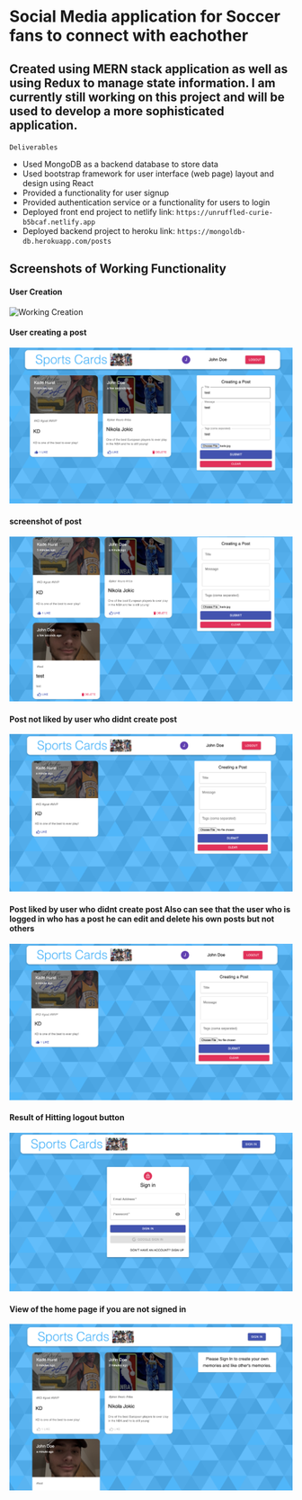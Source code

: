 # Social Media application for Soccer fans to connect with eachother

## Created using MERN stack application as well as using Redux to manage state information. I am currently still working on this project and will be used to develop a more sophisticated application. 

` Deliverables ` 

- Used MongoDB as a backend database to store data
- Used bootstrap framework for user interface (web page) layout and design using React
- Provided a functionality for user signup
- Provided authentication service or a functionality for users to login
- Deployed front end project to netlify link: ```https://unruffled-curie-b5bcaf.netlify.app ```
- Deployed backend project to heroku link: ```https://mongoldb-db.herokuapp.com/posts```

## Screenshots of Working Functionality 

####  User Creation

![Working  Creation](/screenshots/createuser.png)

#### User creating a post 

![Working NewPost](/screenshots/createnewpost.png)

#### screenshot of post 

![Working Newpost Creation](/screenshots/newpost.png)

#### Post not liked by user who didnt create post

![Working Like](/screenshots/otheruserpostnlike.png)

#### Post liked by user who didnt create post Also can see that the user who is logged in who has a post he can edit and delete his own posts but not others

![Working Like](/screenshots/otheruserpostlike.png)

#### Result of Hitting logout button

![Working Logout](/screenshots/logout.png)

#### View of the home page if you are not signed in

![Working View](/screenshots/notlogin.png)
